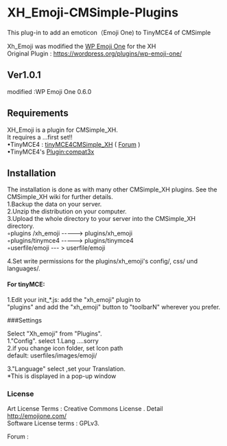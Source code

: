 # XH_Emoji-CMSimple-Plugins
This plug-in to add an emoticon（Emoji One) to TinyMCE4 of CMSimple

Xh_Emoji was modified the [WP Emoji One](https://wordpress.org/plugins/wp-emoji-one/) for the XH  
Original Plugin : https://wordpress.org/plugins/wp-emoji-one/ 

## Ver1.0.1  
  modified :WP Emoji One 0.6.0

## Requirements  
XH_Emoji is a plugin for CMSimple_XH.  
 It requires a ...first set!!  
•TinyMCE4 : [tinyMCE4CMSimple_XH](http://sourceforge.net/projects/tinymce4cmsimplexh/files/) ( [Forum](http://www.cmsimpleforum.com/viewtopic.php?f=12&t=7017) )  
•TinyMCE4's [Plugin:compat3x](http://www.tinymce.com/wiki.php/Plugin:compat3x)  

## Installation  
The installation is done as with many other CMSimple_XH plugins. See the  CMSimple_XH wiki for further details.  
1.Backup the data on your server.  
2.Unzip the distribution on your computer.  
3.Upload the whole directory to your server into the CMSimple_XH directory.  
◦plugins /xh_emoji ----->  plugins/xh_emoji  
◦plugins/tinymce4 ----->   plugins/tinymce4  
◦userfile/emoji       --- >   userfile/emoji  

4.Set write permissions for the plugins/xh_emoji's 
 config/, css/ und languages/.

 

#### For tinyMCE:
1.Edit your init_*.js: add the "xh_emoji" plugin to   
  "plugins" and add the "xh_emoji" button to "toolbarN" wherever you prefer.


###Settings

Select "Xh_emoji" from "Plugins".   
1."Config". select 1.Lang ....sorry  
2.if you change icon folder, set Icon path  
 default: userfiles/images/emoji/  

3."Language" select ,set your Translation.    
*This is displayed in a pop-up window   

### License
Art License Terms : Creative Commons License . Detail http://emojione.com/  
Software License terms : GPLv3.	 
  
Forum :
